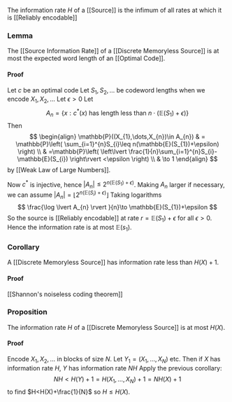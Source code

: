 The information rate $H$ of a [[Source]] 
is the infimum of all rates at which it is [[Reliably encodable]]
### Lemma
The [[Source Information Rate]] of a [[Discrete Memoryless Source]] 
is at most the expected word length of an [[Optimal Code]].
#### Proof
Let $c$ be an optimal code
Let $S_{1},S_{2},\dots$ be codeword lengths when we encode $X_{1},X_{2},\dots$
Let $\epsilon>0$
Let 
$$
A_{n}=\{ x : c^{*}(x) \text{ has length less than }n\cdot(\mathbb{E}(S_{1})+\epsilon) \}
$$
Then
$$
\begin{align}
\mathbb{P}((X_{1},\dots,X_{n})\in A_{n})  &  = \mathbb{P}\left( \sum_{i=1}^{n}S_{i}\leq n(\mathbb{E}(S_{1})+\epsilon) \right) \\
 & =\mathbb{P}\left( \left\lvert  \frac{1}{n}\sum_{i=1}^{n}S_{i}-\mathbb{E}(S_{i})  \right\rvert <\epsilon \right) \\
 & \to 1 
\end{align}
$$
by [[Weak Law of Large Numbers]].

Now $c^{*}$ is injective, hence $\lvert A_{n} \rvert\leq 2^{n(\mathbb{E}(S_{1})+\epsilon)}$. 
Making $A_{n}$ larger if necessary, we can assume $\lvert A_{n} \rvert=\lfloor 2^{n(\mathbb{E}(S_{i})+\epsilon)} \rfloor$
Taking logarithms 
$$
\frac{\log \lvert A_{n} \rvert }{n}\to \mathbb{E}(S_{1})+\epsilon
$$
So the source is [[Reliably encodable]] at rate $r=\mathbb{E}(S_{1})+\epsilon$ for all $\epsilon>0$. 
Hence the information rate is at most $\mathbb{E}(s_{1})$.
### Corollary
A [[Discrete Memoryless Source]] has information rate less than $H(X)+1$.
#### Proof
[[Shannon's noiseless coding theorem]]
### Proposition
The information rate $H$ of a [[Discrete Memoryless Source]] is at most $H(X)$. 
#### Proof
Encode $X_{1},X_{2},\dots$ in blocks of size $N$. 
Let $Y_{1}=(X_{1},\dots,X_{N})$ etc. 
Then if $X$ has information rate $H$, $Y$ has information rate $NH$
Apply the previous corollary:
$$
NH<H(Y)+1=H(X_{1},\dots,X_{N})+1=NH(X)+1
$$
to find $H<H(X)+\frac{1}{N}$ so $H\leq H(X)$.